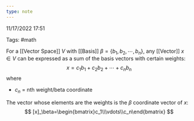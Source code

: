 ```yaml
---
type: note
---
```

11/17/2022 17:51

Tags: #math 

For a [[Vector Space]] $V$ with [[Basis]] $\beta=\{b_1,b_2,\cdots,b_n\}$, any [[Vector]] $x\in V$ can be expressed as a sum of the basis vectors with certain weights:
$$
x=c_1b_1+c_2b_2+\cdots+c_nb_n
$$
where
- $c_n$ = nth weight/beta coordinate

The vector whose elements are the weights is the $\beta$ coordinate vector of $x$:
$$
[x]_\beta=\begin{bmatrix}c_1\\\vdots\\c_n\end{bmatrix}
$$

